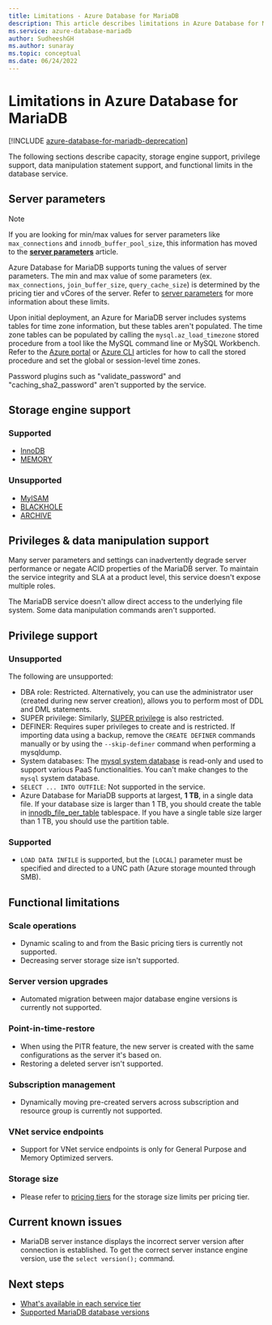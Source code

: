 ```yaml
---
title: Limitations - Azure Database for MariaDB
description: This article describes limitations in Azure Database for MariaDB, such as number of connection and storage engine options.
ms.service: azure-database-mariadb
author: SudheeshGH
ms.author: sunaray
ms.topic: conceptual
ms.date: 06/24/2022
---
```

# Limitations in Azure Database for MariaDB

[!INCLUDE [azure-database-for-mariadb-deprecation](includes/azure-database-for-mariadb-deprecation.md)]

The following sections describe capacity, storage engine support, privilege support, data manipulation statement support, and functional limits in the database service.

## Server parameters

> [!NOTE]
> If you are looking for min/max values for server parameters like `max_connections` and `innodb_buffer_pool_size`, this information has moved to the **[server parameters](./concepts-server-parameters.md)** article.

Azure Database for MariaDB supports tuning the values of server parameters. The min and max value of some parameters (ex. `max_connections`, `join_buffer_size`, `query_cache_size`) is determined by the pricing tier and vCores of the server. Refer to [server parameters](./concepts-server-parameters.md) for more information about these limits.

Upon initial deployment, an Azure for MariaDB server includes systems tables for time zone information, but these tables aren't populated. The time zone tables can be populated by calling the `mysql.az_load_timezone` stored procedure from a tool like the MySQL command line or MySQL Workbench. Refer to the [Azure portal](howto-server-parameters.md#working-with-the-time-zone-parameter) or [Azure CLI](howto-configure-server-parameters-cli.md#working-with-the-time-zone-parameter) articles for how to call the stored procedure and set the global or session-level time zones.

Password plugins such as "validate_password" and "caching_sha2_password" aren't supported by the service.

## Storage engine support

### Supported

- [InnoDB](https://mariadb.com/kb/en/library/xtradb-and-innodb/)
- [MEMORY](https://mariadb.com/kb/en/library/memory-storage-engine/)

### Unsupported

- [MyISAM](https://mariadb.com/kb/en/library/myisam-storage-engine/)
- [BLACKHOLE](https://mariadb.com/kb/en/library/blackhole/)
- [ARCHIVE](https://mariadb.com/kb/en/library/archive/)

## Privileges & data manipulation support

Many server parameters and settings can inadvertently degrade server performance or negate ACID properties of the MariaDB server. To maintain the service integrity and SLA at a product level, this service doesn't expose multiple roles.

The MariaDB service doesn't allow direct access to the underlying file system. Some data manipulation commands aren't supported.

## Privilege support

### Unsupported

The following are unsupported:
- DBA role: Restricted. Alternatively, you can use the administrator user (created during new server creation), allows you to perform most of DDL and DML statements. 
- SUPER privilege: Similarly, [SUPER privilege](https://mariadb.com/kb/en/library/grant/#global-privileges) is also restricted.
- DEFINER: Requires super privileges to create and is restricted. If importing data using a backup, remove the `CREATE DEFINER` commands manually or by using the `--skip-definer` command when performing a mysqldump.
- System databases: The [mysql system database](https://mariadb.com/kb/en/the-mysql-database-tables/) is read-only and used to support various PaaS functionalities. You can't make changes to the `mysql` system database.
- `SELECT ... INTO OUTFILE`: Not supported in the service.
- Azure Database for MariaDB supports at largest, **1 TB**, in a single data file. If your database size is larger than 1 TB, you should create the table in [innodb_file_per_table](https://mariadb.com/kb/en/innodb-system-variables/#innodb_file_per_table) tablespace. If you have a single table size larger than 1 TB, you should use the partition table.

### Supported

- `LOAD DATA INFILE` is supported, but the `[LOCAL]` parameter must be specified and directed to a UNC path (Azure storage mounted through SMB).

## Functional limitations

### Scale operations

- Dynamic scaling to and from the Basic pricing tiers is currently not supported.
- Decreasing server storage size isn't supported.

### Server version upgrades

- Automated migration between major database engine versions is currently not supported.

### Point-in-time-restore

- When using the PITR feature, the new server is created with the same configurations as the server it's based on.
- Restoring a deleted server isn't supported.

### Subscription management

- Dynamically moving pre-created servers across subscription and resource group is currently not supported.

### VNet service endpoints

- Support for VNet service endpoints is only for General Purpose and Memory Optimized servers.

### Storage size

- Please refer to [pricing tiers](concepts-pricing-tiers.md) for the storage size limits per pricing tier.

## Current known issues

- MariaDB server instance displays the incorrect server version after connection is established. To get the correct server instance engine version, use the `select version();` command.

## Next steps

- [What's available in each service tier](concepts-pricing-tiers.md)
- [Supported MariaDB database versions](concepts-supported-versions.md)
